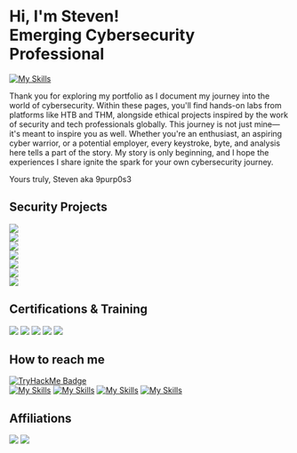 # Hi, I'm Steven! <br>Emerging Cybersecurity Professional<br/>
[![My Skills](https://skillicons.dev/icons?i=js,python,pycharm,azure,raspberrypi,kali,windows,powershell)](https://skillicons.dev)

Thank you for exploring my portfolio as I document my journey into the world of cybersecurity. Within these pages, you'll find hands-on labs from platforms like HTB and THM, alongside ethical projects inspired by the work of security and tech professionals globally. This journey is not just mine—it's meant to inspire you as well. Whether you're an enthusiast, an aspiring cyber warrior, or a potential employer, every keystroke, byte, and analysis here tells a part of the story. My story is only beginning, and I hope the experiences I share ignite the spark for your own cybersecurity journey.

Yours truly, 
Steven aka 9purp0s3

## Security Projects
<div>
    <a href="https://medium.com/@stevenrim/cisco-packet-tracer-lab-series-more-0051e9e438b7"><img src="https://img.shields.io/badge/-Cisco Packet Tracer Lab Series-000000?&style=for-the-badge&logo=Medium&logoColor=white"/></a>
</div>
<div>
    <a href="https://medium.com/@stevenrim/active-directory-home-lab-w-virtualbox-e07932251a9f"><img src="https://img.shields.io/badge/-AD Home Lab w/VirtualBox and PowerShell-000000?&style=for-the-badge&logo=Medium&logoColor=white"/>
</div>
<div>
    <a href="https://medium.com/@stevenrim/building-a-cloud-honeynet-soc-in-azure-980f84fb5147"><img src="https://img.shields.io/badge/-Building a Cloud Honeynet and SOC w/Azure-000000?&style=for-the-badge&logo=Medium&logoColor=white"/></a>
</div>
<div>
    <a href="https://medium.com/@stevenrim/virtual-attacks-and-splunk-insights-b892468cbec9"><img src="https://img.shields.io/badge/-Virtual Attacks and Splunk Insights-000000?&style=for-the-badge&logo=Medium&logoColor=white"/></a>
</div>
<div>
    <a href="https://medium.com/@stevenrim/automating-security-workflow-w-limacharlie-and-tines-020ee72ee340"><img src="https://img.shields.io/badge/-Automating Security Workflow w/LimaCharlie-000000?&style=for-the-badge&logo=Medium&logoColor=white"/></a>
</div>
<div>
    <a href="https://medium.com/@stevenrim/owasp-juice-shop-10-2-for-arm64-raspberry-pi-5-68c28c046ccd"><img src="https://img.shields.io/badge/-Exploiting Vulnerabilities on OWASP Juice Shop-000000?&style=for-the-badge&logo=Medium&logoColor=white"/></a>
</div>
<div>
    <a href="https://medium.com/@stevenrim/this-year-im-thankful-for-input-validation-error-handling-and-egg-nogging-logging-d85036e8443c"><img src="https://img.shields.io/badge/-Python: Secure Coding Assignment-000000?&style=for-the-badge&logo=Medium&logoColor=white"/></a>
</div>
 
## Certifications & Training
<a href=""><img src="https://img.shields.io/badge/-CompTIA Network%2B-FF0000?&style=for-the-badge&logoColor=white"/></a>
<a href="https://www.credly.com/badges/806e2f2e-f9c0-4081-9304-6f492136c153/"><img src="https://img.shields.io/badge/-CompTIA Security%2B-FF0000?&style=for-the-badge&logoColor=white"/></a>
<a href="https://www.credly.com/badges/c5dc51ac-beae-45ef-b27b-a060075191e3/"><img src="https://img.shields.io/badge/-Google Cybersecurity-000080?&style=for-the-badge&logoColor=white"/></a>
<a href="https://app.kajabi.com/certificates/72ada0d2"><img src="https://img.shields.io/badge/-Leveld SOC Analyst-808080?&style=for-the-badge&logoColor=white"/></a>
<a href="https://tryhackme-certificates.s3-eu-west-1.amazonaws.com/THM-SUPLNG2XBJ.png"><img src="https://img.shields.io/badge/-TryHackMe SOC Level 1-2a3042?&style=for-the-badge&logoColor=white"/></a>





## How to reach me
[![TryHackMe Badge](https://tryhackme-badges.s3.amazonaws.com/9purp0s3.png?update=18)](https://tryhackme.com/r/p/9purp0s3)
<br>
[![My Skills](https://skillicons.dev/icons?i=linkedin)](https://linkedin.com/in/stevenrim)
[![My Skills](https://skillicons.dev/icons?i=instagram)](https://instagram.com/9.purp0s3)
[![My Skills](https://skillicons.dev/icons?i=discord)](https://discord.com/channels/@9purp0s3)
[![My Skills](https://skillicons.dev/icons?i=pr)](mailto:stevenrim@proton.me)


## Affiliations
<a href="https://owasp.org/www-chapter-atlanta/"><img src="https://img.shields.io/badge/-OWASP ATL-000000?&style=for-the-badge&logo=OWASP&logoColor=white"/></a>
<a href="https://dc404.org/"><img src="https://img.shields.io/badge/-DC404-000000?&style=for-the-badge&logo=&logoColor=white"/></a>





